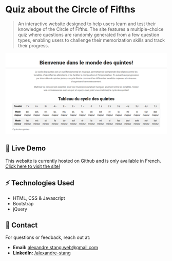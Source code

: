 # Quiz about the Circle of Fifths

> An interactive website designed to help users learn and test their knowledge of the Circle of Fifths. The site
> features a multiple-choice quiz where questions are randomly generated from a few question types,
> enabling users to challenge their memorization skills and track their progress.

![Home page](/og-image.png)

## 🚀 Live Demo

This website is currently hosted on Github and is only available in
French. [Click here to visit the site!](https://alexandrestang.github.io/2024_quintes/)

## ⚡ Technologies Used

- HTML, CSS & Javascript
- Bootstrap
- jQuery

## 📩 Contact

For questions or feedback, reach out at:

- **Email:** alexandre.stang.web@gmail.com
- **LinkedIn:** [/alexandre-stang](https://www.linkedin.com/in/alexandre-stang-163208a7/)
